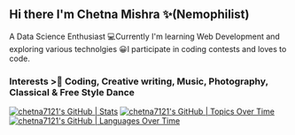 ## Hi there I'm Chetna Mishra ✨(Nemophilist)
A Data Science Enthusiast
💻Currently I'm learning Web Development and exploring various technolgies
😀I participate in coding contests and loves to code. 
### Interests >👀 Coding, Creative writing, Music, Photography, Classical & Free Style Dance


[![chetna7121's GitHub | Stats](https://stats.quine.sh/chetna7121/github?theme=dark)](https://quine.sh?utm_source=widgets&utm_campaign=chetna7121)
[![chetna7121's GitHub | Topics Over Time](https://stats.quine.sh/chetna7121/topics-over-time?theme=dark)](https://quine.sh?utm_source=widgets&utm_campaign=chetna7121)
[![chetna7121's GitHub | Languages Over Time](https://stats.quine.sh/chetna7121/languages-over-time?theme=dark)](https://quine.sh?utm_source=widgets&utm_campaign=chetna7121)
